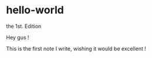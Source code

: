 # hello-world
the 1st. Edition

Hey gus !

This is the first note I write, wishing it would be excellent !
